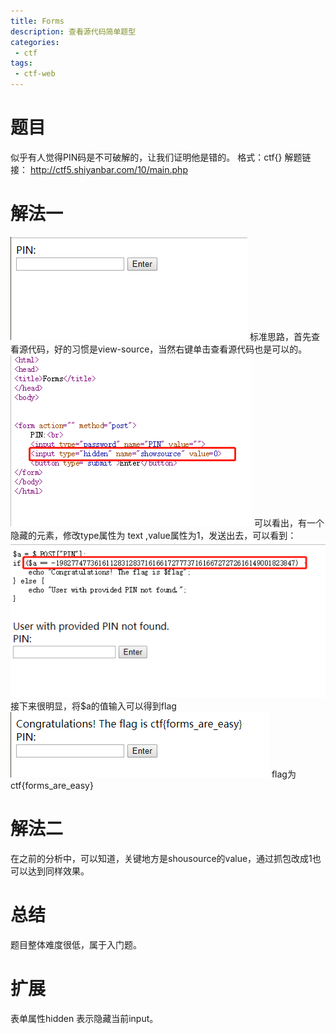 ```yaml
---
title: Forms
description: 查看源代码简单题型
categories: 
 - ctf
tags:
 - ctf-web
---
```

# 题目
似乎有人觉得PIN码是不可破解的，让我们证明他是错的。
格式：ctf{}
解题链接： http://ctf5.shiyanbar.com/10/main.php
# 解法一
![题目](https://github.com/crazypyy/crazypyy.github.io/blob/master/images/ctf-forms/forms1.png?raw=true)
标准思路，首先查看源代码，好的习惯是view-source，当然右键单击查看源代码也是可以的。
![源码](https://github.com/crazypyy/crazypyy.github.io/blob/master/images/ctf-forms/forms2.png?raw=true)
可以看出，有一个隐藏的元素，修改type属性为 text ,value属性为1，发送出去，可以看到：
![pin](https://github.com/crazypyy/crazypyy.github.io/blob/master/images/ctf-forms/forms3.png?raw=true)
接下来很明显，将$a的值输入可以得到flag
![flag](https://github.com/crazypyy/crazypyy.github.io/blob/master/images/ctf-forms/forms4.png?raw=true)
flag为ctf{forms_are_easy}
# 解法二
在之前的分析中，可以知道，关键地方是shousource的value，通过抓包改成1也可以达到同样效果。
# 总结
题目整体难度很低，属于入门题。
# 扩展
表单属性hidden 表示隐藏当前input。